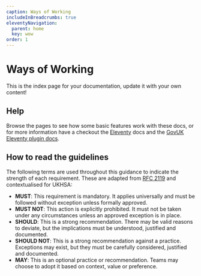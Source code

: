 ```yaml
---
caption: Ways of Working
includeInBreadcrumbs: true
eleventyNavigation:
  parent: home
  key: wow
order: 1
---
```


# Ways of Working

This is the index page for your documentation, update it with your own content!

## Help

Browse the pages to see how some basic features work with these docs, or for more information have a checkout the [Eleventy][1] docs and the [GovUK Eleventy plugin docs][2].

## How to read the guidelines

The following terms are used throughout this guidance to indicate the strength of each requirement.
These are adapted from [RFC 2119][3] and contextualised for UKHSA:

- **MUST**: This requirement is mandatory. It applies universally and must be followed without exception unless formally approved.
- **MUST NOT**: This action is explicitly prohibited. It must not be taken under any circumstances unless an approved exception is in place.
- **SHOULD**: This is a strong recommendation. There may be valid reasons to deviate, but the implications must be understood, justified and documented.
- **SHOULD NOT**: This is a strong recommendation against a practice. Exceptions may exist, but they must be carefully considered, justified and documented.
- **MAY**: This is an optional practice or recommendation. Teams may choose to adopt it based on context, value or preference.

[1]: https://www.11ty.dev/docs/
[2]: https://x-govuk.github.io/govuk-eleventy-plugin/get-started/
[3]: https://datatracker.ietf.org/doc/html/rfc2119
